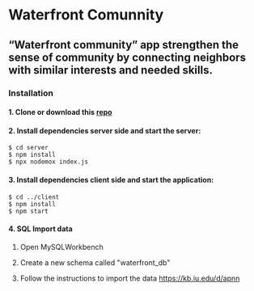 # Waterfront Comunnity

## “Waterfront community” app strengthen the sense of community by connecting neighbors with similar interests and needed skills.

### Installation 

#### 1. Clone or download this [repo](https://github.com/NatashaSilva/WaterfrontComunnity)
#### 2. Install dependencies server side and start the server: 
```
$ cd server
$ npm install 
$ npx nodemox index.js
```

#### 3. Install dependencies client side and start the application:
```
$ cd ../client
$ npm install
$ npm start
```

#### 4. SQL Import data 
  1. Open MySQLWorkbench

  2.  Create a new schema called "waterfront_db"

  3.  Follow the instructions to import the data https://kb.iu.edu/d/apnn


